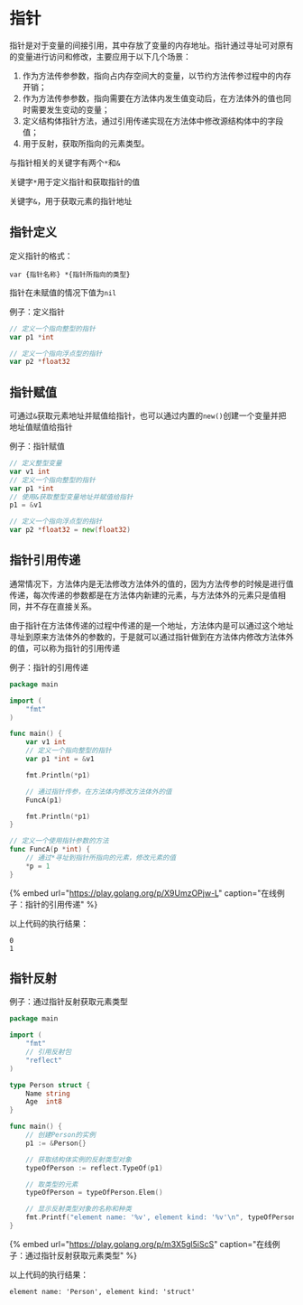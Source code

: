 # 指针

指针是对于变量的间接引用，其中存放了变量的内存地址。指针通过寻址可对原有的变量进行访问和修改，主要应用于以下几个场景：

1. 作为方法传参参数，指向占内存空间大的变量，以节约方法传参过程中的内存开销；
2. 作为方法传参参数，指向需要在方法体内发生值变动后，在方法体外的值也同时需要发生变动的变量；
3. 定义结构体指针方法，通过引用传递实现在方法体中修改源结构体中的字段值；
4. 用于反射，获取所指向的元素类型。

与指针相关的关键字有两个`*`和`&`

关键字`*`用于定义指针和获取指针的值

关键字`&`，用于获取元素的指针地址

## 指针定义

定义指针的格式：

```text
var {指针名称} *{指针所指向的类型}
```

指针在未赋值的情况下值为`nil`

例子：定义指针

```go
// 定义一个指向整型的指针
var p1 *int

// 定义一个指向浮点型的指针
var p2 *float32
```

## 指针赋值

可通过`&`获取元素地址并赋值给指针，也可以通过内置的`new()`创建一个变量并把地址值赋值给指针

例子：指针赋值

```go
// 定义整型变量
var v1 int
// 定义一个指向整型的指针
var p1 *int 
// 使用&获取整型变量地址并赋值给指针
p1 = &v1

// 定义一个指向浮点型的指针
var p2 *float32 = new(float32)
```

## 指针引用传递

通常情况下，方法体内是无法修改方法体外的值的，因为方法传参的时候是进行值传递，每次传递的参数都是在方法体内新建的元素，与方法体外的元素只是值相同，并不存在直接关系。

由于指针在方法体传递的过程中传递的是一个地址，方法体内是可以通过这个地址寻址到原来方法体外的参数的，于是就可以通过指针做到在方法体内修改方法体外的值，可以称为指针的引用传递

例子：指针的引用传递

```go
package main

import (
	"fmt"
)

func main() {
	var v1 int
	// 定义一个指向整型的指针
	var p1 *int = &v1

	fmt.Println(*p1)

	// 通过指针传参，在方法体内修改方法体外的值
	FuncA(p1)

	fmt.Println(*p1)
}

// 定义一个使用指针参数的方法
func FuncA(p *int) {
	// 通过*寻址到指针所指向的元素，修改元素的值
	*p = 1
}
```

{% embed url="https://play.golang.org/p/X9UmzOPjw-L" caption="在线例子：指针的引用传递" %}

以上代码的执行结果：

```text
0
1
```

## 指针反射

例子：通过指针反射获取元素类型

```go
package main

import (
	"fmt"
	// 引用反射包
	"reflect"
)

type Person struct {
	Name string
	Age  int8
}

func main() {
	// 创建Person的实例
	p1 := &Person{}

	// 获取结构体实例的反射类型对象
	typeOfPerson := reflect.TypeOf(p1)

	// 取类型的元素
	typeOfPerson = typeOfPerson.Elem()

	// 显示反射类型对象的名称和种类
	fmt.Printf("element name: '%v', element kind: '%v'\n", typeOfPerson.Name(), typeOfPerson.Kind())
}
```

{% embed url="https://play.golang.org/p/m3X5gl5iScS" caption="在线例子：通过指针反射获取元素类型" %}

以上代码的执行结果：

```text
element name: 'Person', element kind: 'struct'
```




